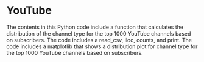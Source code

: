 # YouTube
The contents in this Python code include a function that calculates the distribution of the channel type for the top 1000 YouTube channels based on subscribers.
The code includes a read_csv, iloc, counts, and print. 
The code includes a matplotlib that shows a distribution plot for channel type for the top 1000 YouTube channels based on subscribers.
